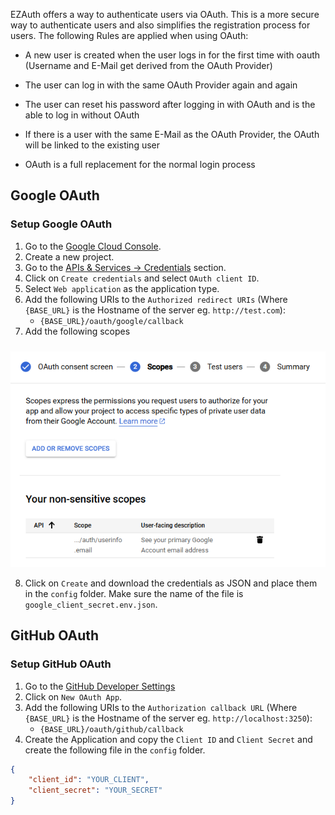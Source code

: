 EZAuth offers a way to authenticate users via OAuth. This is a more secure way to authenticate users and also simplifies the registration process for users.
The following Rules are applied when using OAuth:<br>

- A new user is created when the user logs in for the first time with oauth (Username and E-Mail get derived from the OAuth Provider)

- The user can log in with the same OAuth Provider again and again

- The user can reset his password after logging in with OAuth and is the able to log in without OAuth

- If there is a user with the same E-Mail as the OAuth Provider, the OAuth will be linked to the existing user

- OAuth is a full replacement for the normal login process

## Google OAuth
### Setup Google OAuth
1. Go to the [Google Cloud Console](https://console.cloud.google.com/).
2. Create a new project.
3. Go to the [APIs & Services -> Credentials](https://console.cloud.google.com/apis/credentials) section.
4. Click on `Create credentials` and select `OAuth client ID`.
5. Select `Web application` as the application type.
6. Add the following URIs to the `Authorized redirect URIs` (Where `{BASE_URL}` is the Hostname of the server eg. `http://test.com`):
    - `{BASE_URL}/oauth/google/callback`
7. Add the following scopes
<img src="../assets/scopes_google.png" style='margin-top: 10px;' />

8. Click on `Create` and download the credentials as JSON and place them in the `config` folder.
Make sure the name of the file is `google_client_secret.env.json`.

## GitHub OAuth
### Setup GitHub OAuth
1. Go to the [GitHub Developer Settings](https://github.com/settings/developers)
2. Click on `New OAuth App`.
3. Add the following URIs to the `Authorization callback URL` (Where `{BASE_URL}` is the Hostname of the server eg. `http://localhost:3250`):
    - `{BASE_URL}/oauth/github/callback`
4. Create the Application and copy the `Client ID` and `Client Secret` and create the following file in the `config` folder.

```json title="github_client_secret.env.json"
{
    "client_id": "YOUR_CLIENT",
    "client_secret": "YOUR_SECRET"
}
```